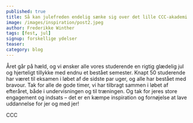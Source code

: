 ```yaml
---
published: true
title: Så kan julefreden endelig sænke sig over det lille CCC-akademi
image: /images/inspiration/post2.jpeg
author: Frederikke Winther
tags: [fest, jul]
signup: forskellige ydelser
teaser:
category: blog
---
```


Året går på hæld, og vi ønsker alle vores studerende en rigtig glædelig jul og hjerteligt tillykke med endnu et bestået semester. Knapt 50 studerende har været til eksamen i løbet af de sidste par uger, og alle har bestået med bravour. Tak for alle de gode timer, vi har tilbragt sammen i løbet af efteråret, både i undervisningen og til træningen. Og tak for jeres store engagement og indsats – det er en kæmpe inspiration og fornøjelse at lave uddannelse for jer og med jer!

CCC